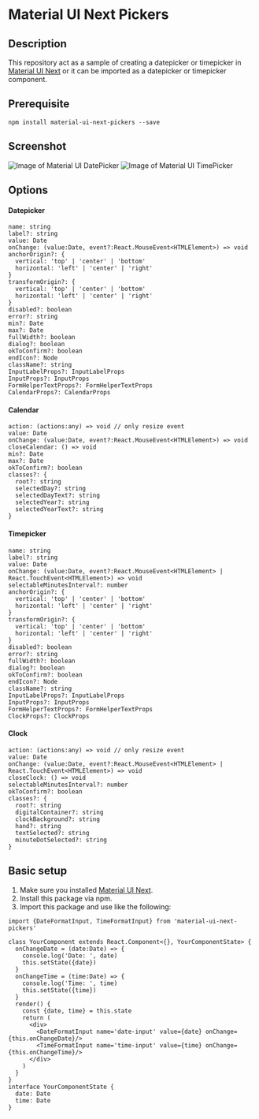 # Material UI Next Pickers
## Description
This repository act as a sample of creating a datepicker or timepicker in [Material UI Next](https://material-ui-next.com/) or it can be imported as a datepicker or timepicker component.

## Prerequisite
```
npm install material-ui-next-pickers --save
```

## Screenshot
![Image of Material UI DatePicker](https://github.com/chingyawhao/material-ui-next-pickers/blob/master/image/datepicker.png)
![Image of Material UI TimePicker](https://github.com/chingyawhao/material-ui-next-pickers/blob/master/image/timepicker.png)

## Options
#### Datepicker
```
name: string
label?: string
value: Date
onChange: (value:Date, event?:React.MouseEvent<HTMLElement>) => void
anchorOrigin?: {
  vertical: 'top' | 'center' | 'bottom'
  horizontal: 'left' | 'center' | 'right'
}
transformOrigin?: {
  vertical: 'top' | 'center' | 'bottom'
  horizontal: 'left' | 'center' | 'right'
}
disabled?: boolean
error?: string
min?: Date
max?: Date
fullWidth?: boolean
dialog?: boolean
okToConfirm?: boolean
endIcon?: Node
className?: string
InputLabelProps?: InputLabelProps
InputProps?: InputProps
FormHelperTextProps?: FormHelperTextProps
CalendarProps?: CalendarProps
```
#### Calendar
```
action: (actions:any) => void // only resize event
value: Date
onChange: (value:Date, event?:React.MouseEvent<HTMLElement>) => void
closeCalendar: () => void
min?: Date
max?: Date
okToConfirm?: boolean
classes?: {
  root?: string
  selectedDay?: string
  selectedDayText?: string
  selectedYear?: string
  selectedYearText?: string
}
```
#### Timepicker
```
name: string
label?: string
value: Date
onChange: (value:Date, event?:React.MouseEvent<HTMLElement> | React.TouchEvent<HTMLElement>) => void
selectableMinutesInterval?: number
anchorOrigin?: {
  vertical: 'top' | 'center' | 'bottom'
  horizontal: 'left' | 'center' | 'right'
}
transformOrigin?: {
  vertical: 'top' | 'center' | 'bottom'
  horizontal: 'left' | 'center' | 'right'
}
disabled?: boolean
error?: string
fullWidth?: boolean
dialog?: boolean
okToConfirm?: boolean
endIcon?: Node
className?: string
InputLabelProps?: InputLabelProps
InputProps?: InputProps
FormHelperTextProps?: FormHelperTextProps
ClockProps?: ClockProps
```
#### Clock
```
action: (actions:any) => void // only resize event
value: Date
onChange: (value:Date, event?:React.MouseEvent<HTMLElement> | React.TouchEvent<HTMLElement>) => void
closeClock: () => void
selectableMinutesInterval?: number
okToConfirm?: boolean
classes?: {
  root?: string
  digitalContainer?: string
  clockBackground?: string
  hand?: string
  textSelected?: string
  minuteDotSelected?: string
}
```

## Basic setup
1. Make sure you installed [Material UI Next](https://material-ui-next.com/).
2. Install this package via npm.
3. Import this package and use like the following: 
```tsx
import {DateFormatInput, TimeFormatInput} from 'material-ui-next-pickers'

class YourComponent extends React.Component<{}, YourComponentState> {
  onChangeDate = (date:Date) => {
    console.log('Date: ', date)
    this.setState({date})
  } 
  onChangeTime = (time:Date) => {
    console.log('Time: ', time)
    this.setState({time})
  } 
  render() {
    const {date, time} = this.state
    return (
      <div>
        <DateFormatInput name='date-input' value={date} onChange={this.onChangeDate}/>
        <TimeFormatInput name='time-input' value={time} onChange={this.onChangeTime}/>
      </div>
    )
  } 
}
interface YourComponentState {
  date: Date
  time: Date
}
```